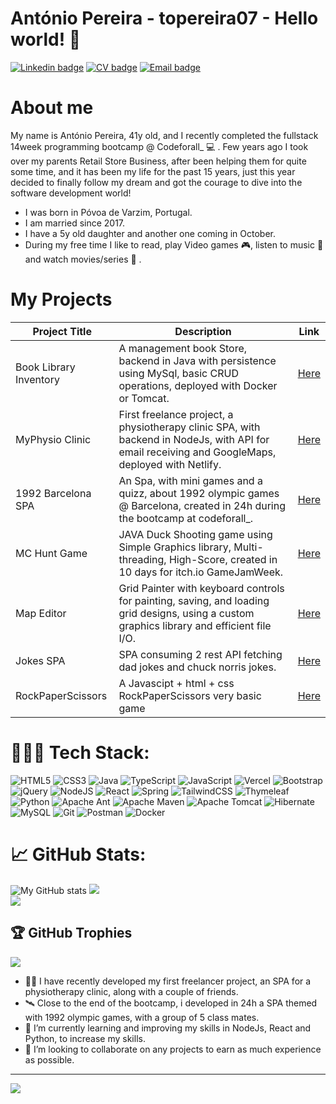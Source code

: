 # António Pereira - topereira07 - Hello world! 👋

[![Linkedin badge](https://img.shields.io/badge/LinkedIn-0077B5?style=for-the-badge&logo=linkedin&logoColor=white)](https://www.linkedin.com/in/antoniopereira07/)
[![CV badge](https://img.shields.io/badge/CV-PDF-red?style=for-the-badge)](https://drive.google.com/file/d/1bKmxNeHkJpD4HsIamTh1p9-T1lyX0wl_/view?usp=sharing)
[![Email badge](https://img.shields.io/badge/-Gmail-c71610?style=for-the-badge&logo=Gmail&logoColor=white)](mailto:topereira07@gmail.com)

# About me

My name is António Pereira, 41y old, and I recently completed the fullstack 14week programming bootcamp @ Codeforall_ 💻 . Few years ago I took over my parents Retail Store Business, after been helping them for quite some time, and it has been my life for the past 15 years, just this year decided to finally follow my dream and got the courage to dive into the software development world!

- I was born in Póvoa de Varzim, Portugal.
- I am married since 2017.
- I have a 5y old daughter and another one coming in October.
- During my free time I like to read, play Video games 🎮, listen to music 🎵 and watch movies/series 🍿 .

# My Projects

| Project Title | Description | Link |
|---------------|-------------|------|
| Book Library Inventory | A management book Store, backend in Java with persistence using MySql, basic CRUD operations, deployed with Docker or Tomcat. | [Here](https://github.com/topereira07/library_inventory) |
| MyPhysio Clinic | First freelance project, a physiotherapy clinic SPA, with backend in NodeJs, with API for email receiving and GoogleMaps, deployed with Netlify. | [Here](https://myphysio.netlify.app/) |
| 1992 Barcelona SPA | An Spa, with mini games and a quizz, about 1992 olympic games @ Barcelona, created in 24h during the bootcamp at codeforall_. | [Here](https://github.com/topereira07/1992-Barcelona-SPA) |
| MC Hunt Game | JAVA Duck Shooting game using Simple Graphics library, Multi-threading, High-Score, created in 10 days for itch.io GameJamWeek. | [Here](https://github.com/topereira07/McHuntGame) |
| Map Editor | Grid Painter with keyboard controls for painting, saving, and loading grid designs, using a custom graphics library and efficient file I/O. | [Here](https://github.com/topereira07/Map-Editor) |
| Jokes SPA | SPA consuming 2 rest API fetching dad jokes and chuck norris jokes. | [Here](https://github.com/topereira07/Jokes-SPA) |
| RockPaperScissors | A Javascipt + html + css RockPaperScissors very basic game | [Here](https://github.com/topereira07/RockPaperScissors) |

# 👨🏼‍💻 Tech Stack:
![HTML5](https://img.shields.io/badge/html5-%23E34F26.svg?style=flat&logo=html5&logoColor=white) ![CSS3](https://img.shields.io/badge/css3-%231572B6.svg?style=flat&logo=css3&logoColor=white) ![Java](https://img.shields.io/badge/java-%23ED8B00.svg?style=flat&logo=openjdk&logoColor=white) ![TypeScript](https://img.shields.io/badge/typescript-%23007ACC.svg?style=flat&logo=typescript&logoColor=white) ![JavaScript](https://img.shields.io/badge/javascript-%23323330.svg?style=flat&logo=javascript&logoColor=%23F7DF1E) ![Vercel](https://img.shields.io/badge/vercel-%23000000.svg?style=flat&logo=vercel&logoColor=white) ![Bootstrap](https://img.shields.io/badge/bootstrap-%238511FA.svg?style=flat&logo=bootstrap&logoColor=white) ![jQuery](https://img.shields.io/badge/jquery-%230769AD.svg?style=flat&logo=jquery&logoColor=white) ![NodeJS](https://img.shields.io/badge/Node.js-339933?logo=Node.js&logoColor=white) ![React](https://img.shields.io/badge/react-%2320232a.svg?style=flat&logo=react&logoColor=%2361DAFB) ![Spring](https://img.shields.io/badge/spring-%236DB33F.svg?style=flat&logo=spring&logoColor=white) ![TailwindCSS](https://img.shields.io/badge/tailwindcss-%2338B2AC.svg?style=flat&logo=tailwind-css&logoColor=white) ![Thymeleaf](https://img.shields.io/badge/Thymeleaf-%23005C0F.svg?style=flat&logo=Thymeleaf&logoColor=white) ![Python](https://img.shields.io/badge/python-%23323330.svg?style=flat&logo=python&logoColor=%23F7DF1E) ![Apache Ant](https://img.shields.io/badge/Apache%20Ant-A81C7D?style=flat&logo=Apache%20Ant&logoColor=white) ![Apache Maven](https://img.shields.io/badge/Apache%20Maven-C71A36?style=flat&logo=Apache%20Maven&logoColor=white) ![Apache Tomcat](https://img.shields.io/badge/apache%20tomcat-%23F8DC75.svg?style=flat&logo=apache-tomcat&logoColor=black) ![Hibernate](https://img.shields.io/badge/Hibernate-59666C?style=flat&logo=Hibernate&logoColor=white) ![MySQL](https://img.shields.io/badge/mysql-4479A1.svg?style=flat&logo=mysql&logoColor=white) ![Git](https://img.shields.io/badge/git-%23F05033.svg?style=flat&logo=git&logoColor=white) ![Postman](https://img.shields.io/badge/Postman-FF6C37?style=flat&logo=postman&logoColor=white) ![Docker](https://img.shields.io/badge/docker-%230db7ed.svg?style=flat&logo=docker&logoColor=white)
# 📈 GitHub Stats:
![My GitHub stats](https://github-readme-stats.vercel.app/api?username=topereira07&count_private=true&show_icons=true&theme=dracula&hide=contribs&hide_border=true)
![](https://github-readme-streak-stats.herokuapp.com/?user=topereira07&theme=radical&hide_border=false)<br/>
![](https://github-readme-stats.vercel.app/api/top-langs/?username=topereira07&theme=radical&hide_border=false&include_all_commits=true&count_private=true&layout=compact)

## 🏆 GitHub Trophies
![](https://github-profile-trophy.vercel.app/?username=topereira07&theme=radical&no-frame=true&no-bg=true&margin-w=4)

- 🏃‍♂️ I have recently developed my first freelancer project, an SPA for a physiotherapy clinic, along with a couple of friends.
- 🛰️ Close to the end of the bootcamp, i developed in 24h a SPA themed with 1992 olympic games, with a group of 5 class mates. 
- 🐍 I’m currently learning and improving my skills in NodeJs, React and Python, to increase my skills.
- 👯 I’m looking to collaborate on any projects to earn as much experience as possible.



---
[![](https://visitcount.itsvg.in/api?id=topereira07&icon=6&color=5)](https://visitcount.itsvg.in)
